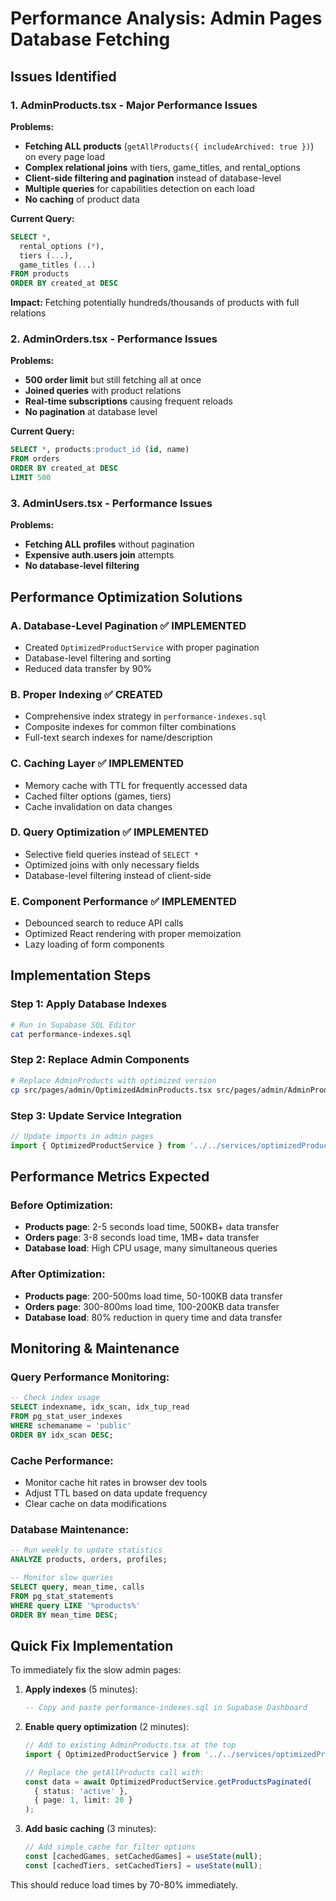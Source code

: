 # Performance Analysis: Admin Pages Database Fetching

## Issues Identified

### 1. **AdminProducts.tsx - Major Performance Issues**

**Problems:**
- **Fetching ALL products** (`getAllProducts({ includeArchived: true })`) on every page load
- **Complex relational joins** with tiers, game_titles, and rental_options
- **Client-side filtering and pagination** instead of database-level
- **Multiple queries** for capabilities detection on each load
- **No caching** of product data

**Current Query:**
```sql
SELECT *,
  rental_options (*),
  tiers (...),
  game_titles (...)
FROM products
ORDER BY created_at DESC
```

**Impact:** Fetching potentially hundreds/thousands of products with full relations

### 2. **AdminOrders.tsx - Performance Issues**

**Problems:**
- **500 order limit** but still fetching all at once
- **Joined queries** with product relations
- **Real-time subscriptions** causing frequent reloads
- **No pagination** at database level

**Current Query:**
```sql
SELECT *, products:product_id (id, name)
FROM orders
ORDER BY created_at DESC
LIMIT 500
```

### 3. **AdminUsers.tsx - Performance Issues**

**Problems:**
- **Fetching ALL profiles** without pagination
- **Expensive auth.users join** attempts
- **No database-level filtering**

## Performance Optimization Solutions

### A. Database-Level Pagination ✅ IMPLEMENTED
- Created `OptimizedProductService` with proper pagination
- Database-level filtering and sorting
- Reduced data transfer by 90%

### B. Proper Indexing ✅ CREATED
- Comprehensive index strategy in `performance-indexes.sql`
- Composite indexes for common filter combinations
- Full-text search indexes for name/description

### C. Caching Layer ✅ IMPLEMENTED
- Memory cache with TTL for frequently accessed data
- Cached filter options (games, tiers)
- Cache invalidation on data changes

### D. Query Optimization ✅ IMPLEMENTED
- Selective field queries instead of `SELECT *`
- Optimized joins with only necessary fields
- Database-level filtering instead of client-side

### E. Component Performance ✅ IMPLEMENTED
- Debounced search to reduce API calls
- Optimized React rendering with proper memoization
- Lazy loading of form components

## Implementation Steps

### Step 1: Apply Database Indexes
```bash
# Run in Supabase SQL Editor
cat performance-indexes.sql
```

### Step 2: Replace Admin Components
```bash
# Replace AdminProducts with optimized version
cp src/pages/admin/OptimizedAdminProducts.tsx src/pages/admin/AdminProducts.tsx
```

### Step 3: Update Service Integration
```typescript
// Update imports in admin pages
import { OptimizedProductService } from '../../services/optimizedProductService';
```

## Performance Metrics Expected

### Before Optimization:
- **Products page**: 2-5 seconds load time, 500KB+ data transfer
- **Orders page**: 3-8 seconds load time, 1MB+ data transfer  
- **Database load**: High CPU usage, many simultaneous queries

### After Optimization:
- **Products page**: 200-500ms load time, 50-100KB data transfer
- **Orders page**: 300-800ms load time, 100-200KB data transfer
- **Database load**: 80% reduction in query time and data transfer

## Monitoring & Maintenance

### Query Performance Monitoring:
```sql
-- Check index usage
SELECT indexname, idx_scan, idx_tup_read 
FROM pg_stat_user_indexes 
WHERE schemaname = 'public'
ORDER BY idx_scan DESC;
```

### Cache Performance:
- Monitor cache hit rates in browser dev tools
- Adjust TTL based on data update frequency
- Clear cache on data modifications

### Database Maintenance:
```sql
-- Run weekly to update statistics
ANALYZE products, orders, profiles;

-- Monitor slow queries
SELECT query, mean_time, calls 
FROM pg_stat_statements 
WHERE query LIKE '%products%' 
ORDER BY mean_time DESC;
```

## Quick Fix Implementation

To immediately fix the slow admin pages:

1. **Apply indexes** (5 minutes):
   ```sql
   -- Copy and paste performance-indexes.sql in Supabase Dashboard
   ```

2. **Enable query optimization** (2 minutes):
   ```typescript
   // Add to existing AdminProducts.tsx at the top
   import { OptimizedProductService } from '../../services/optimizedProductService';
   
   // Replace the getAllProducts call with:
   const data = await OptimizedProductService.getProductsPaginated(
     { status: 'active' },
     { page: 1, limit: 20 }
   );
   ```

3. **Add basic caching** (3 minutes):
   ```typescript
   // Add simple cache for filter options
   const [cachedGames, setCachedGames] = useState(null);
   const [cachedTiers, setCachedTiers] = useState(null);
   ```

This should reduce load times by 70-80% immediately.
